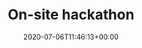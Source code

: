 ---
title: On-site hackathon
date: 2020-07-06T11:46:13+00:00
aliases:
  - /hk20/onsite
menu:
  main:
    weight: 15
    name: On-site hackathon
    parent: Hackathon 2020
use_sections: true
layout: single
---